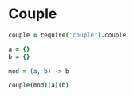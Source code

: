 # Couple

```coffee
couple = require('couple').couple

a = {}
b = {}

mod = (a, b) -> b

couple(mod)(a)(b)
```
